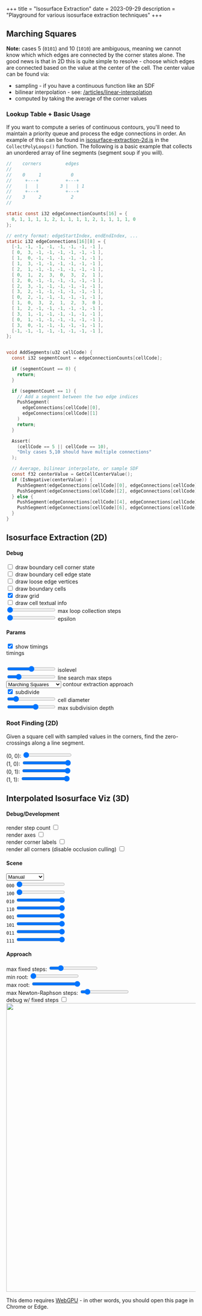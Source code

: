+++
title = "Isosurface Extraction"
date = 2023-09-29
description = "Playground for various isosurface extraction techniques"
+++


## Marching Squares

<section id="marching-squares-content">
 <section class="center-align">
    <canvas width="1024" height="1024"></canvas>
  </section>
  <script type="module" src="2d/marching-squares.js"></script>

**Note:** cases 5 (`0101`) and 10 (`1010`) are ambiguous, meaning we cannot know which which edges are connected by the corner states alone. The good news is that in 2D this is quite simple to resolve - choose which edges are connected based on the value at the center of the cell. The center value can be found via:
- sampling - if you have a continuous function like an SDF
- bilinear interpolation - see: [/articles/linear-interpolation](/articles/linear-interpolation/#bilinear-interpolation-2d)
- computed by taking the average of the corner values

### Lookup Table + Basic Usage

If you want to compute a series of continuous contours, you'll need to maintain a priority queue and process the edge connections in order. An example of this can be found in [isosurface-extraction-2d.js](./2d/isosurface-extraction-2d.js) in the `CollectPolyLoops()` function. The following is a basic example that collects an unordered array of line segments (segment soup if you will).

```c
//    corners         edges
//
//    0     1           0
//     +---+          +---+
//     |   |        3 |   | 1
//     +---+          +---+
//    3     2           2
//

static const i32 edgeConnectionCounts[16] = {
  0, 1, 1, 1, 1, 2, 1, 1, 1, 1, 2, 1, 1, 1, 1, 0
};

// entry format: edgeStartIndex, endEndIndex, ...
static i32 edgeConnections[16][8] = {
  [-1, -1, -1, -1, -1, -1, -1, -1 ],
  [ 0,  3, -1, -1, -1, -1, -1, -1 ],
  [ 1,  0, -1, -1, -1, -1, -1, -1 ],
  [ 1,  3, -1, -1, -1, -1, -1, -1 ],
  [ 2,  1, -1, -1, -1, -1, -1, -1 ],
  [ 0,  1,  2,  3,  0,  3,  2,  1 ],
  [ 2,  0, -1, -1, -1, -1, -1, -1 ],
  [ 2,  3, -1, -1, -1, -1, -1, -1 ],
  [ 3,  2, -1, -1, -1, -1, -1, -1 ],
  [ 0,  2, -1, -1, -1, -1, -1, -1 ],
  [ 1,  0,  3,  2,  1,  2,  3,  0 ],
  [ 1,  2, -1, -1, -1, -1, -1, -1 ],
  [ 3,  1, -1, -1, -1, -1, -1, -1 ],
  [ 0,  1, -1, -1, -1, -1, -1, -1 ],
  [ 3,  0, -1, -1, -1, -1, -1, -1 ],
  [-1, -1, -1, -1, -1, -1, -1, -1 ],
};


void AddSegments(u32 cellCode) {
  const i32 segmentCount = edgeConnectionCounts[cellCode];

  if (segmentCount == 0) {
    return;
  }

  if (segmentCount == 1) {
    // Add a segment between the two edge indices
    PushSegment(
      edgeConnections[cellCode][0],
      edgeConnections[cellCode][1]
    )
    return;
  }

  Assert(
    (cellCode == 5 || cellCode == 10),
    "Only cases 5,10 should have multiple connections"
  );

  // Average, bilinear interpolate, or sample SDF
  const f32 centerValue = GetCellCenterValue();
  if (IsNegative(centerValue)) {
    PushSegment(edgeConnections[cellCode][0], edgeConnections[cellCode][1]);
    PushSegment(edgeConnections[cellCode][2], edgeConnections[cellCode][3]);
  } else {
    PushSegment(edgeConnections[cellCode][4], edgeConnections[cellCode][5]);
    PushSegment(edgeConnections[cellCode][6], edgeConnections[cellCode][7]);
  }
}
```

</section>

## Isosurface Extraction (2D)

<section id="isosurface-extraction-2d-content">
  <section class="controls">
    <h4>Debug</h4>
    <div class="indent">
      <div class="debugDrawNodeCornerState-control control">
        <input type="checkbox" value="1" /> draw boundary cell corner state
      </div>
      <div class="debugDrawNodeEdgeState-control control">
        <input type="checkbox" value="1" /> draw boundary cell edge state
      </div>
      <div class="debugDrawLooseEdgeVertices-control control">
        <input type="checkbox" value="1" /> draw loose edge vertices
      </div>
      <div class="debugDrawBoundaryCells-control control">
        <input type="checkbox" value="1" /> draw boundary cells
      </div>
      <div class="debugDrawGrid-control control">
        <input type="checkbox" value="1" checked /> draw grid
      </div>
      <div class="debugDrawCellTextualInfo-control control">
        <input type="checkbox" value="1" /> draw cell textual info
      </div>
      <div class="debugLoopCollectionMaxSteps-control control">
        <input type="range" min="-1" max="500" value="-1"> max loop collection steps
        <output></output>
      </div>
      <div class="epsilon-control control">
        <input type="range" min="0.001" max="10" value="0.01" step="0.001"> epsilon
        <output></output>
      </div>
    </div>
    <h4>Params</h4>
    <div class="indent">
      <div class="debugPerformance-control control">
        <input type="checkbox" value="1" checked> show timings
        <div class="performance-output shownBy-debugPerformance">
          timings
          <code><pre></pre></code>
        </div>
      </div>
      <div class="isolevel-control control">
        <input type="range" min="-500" max="500" value="0.0" step="0.1"> isolevel
        <output></output>
      </div>
      <div class="lineSearchMaxSteps-control control">
        <input type="range" min="0" max="100" value="20"> line search max steps
        <output></output>
      </div>
      <div class="contourExtractionApproach-control control">
        <select>
            <option value="marching-squares">Marching Squares</option>
            <option value="dual-contouring">🚧 Dual Contouring 🚧</option>
            <option value="surface-nets">🚧 Surface Nets 🚧</option>
        </select>
        contour extraction approach
      </div>
      <div class="performSubdivision-control control">
        <input type="checkbox" value="1" checked >
        subdivide
      </div>
      <div class="cellDiameter-control control hiddenBy-performSubdivision">
        <input type="range" min="2" max="9" value="3"> cell diameter
        <output></output>
      </div>
      <div class="maxSubdivisionDepth-control control shownBy-performSubdivision">
        <input type="range" min="2" max="12" value="8"> max subdivision depth
        <output></output>
      </div>
    </div>
  </section>
  <section class="center-align">
    <canvas width="1024" height="1024"></canvas>
  </section>
  <script type="module" src="2d/isosurface-extraction-2d.js"></script>
</section>

### Root Finding (2D)

Given a square cell with sampled values in the corners, find the zero-crossings along a line segment.

<section id="root-finding-2d-content">
  <section class="controls">
    <div class="c00-control control">
      (0, 0): <input type="range" min="-3.0" max="3.0" value="-3.0" step="0.01">
      <output></output>
    </div>
    <div class="c10-control control">
      (1, 0): <input type="range" min="-3.0" max="3.0" value="3.0" step="0.01">
      <output></output>
    </div>
    <div class="c01-control control">
      (0, 1): <input type="range" min="-3.0" max="3.0" value="3.0" step="0.01">
      <output></output>
    </div>
    <div class="c11-control control">
      (1, 1): <input type="range" min="-3.0" max="3.0" value="3.0" step="0.01">
      <output></output>
    </div>
  </section>
  <section class="center-align">
    <canvas width="1024" height="1024"></canvas>
  </section>
  <script type="module" src="2d/root-finding-2d.js"></script>
</section>


## Interpolated Isosurface Viz (3D)

<section id="interpolated-isosurface-viz-3d-content" class="has-webgpu">
  <section class="controls webgpu-required">
    <h4>Debug/Development</h4>
    <div class="indent">
      <div class="debugRenderStepCount-control control">
        render step count <input type="checkbox" value="1" />
      </div>
      <div class="debugRenderAxes-control control">
        render axes <input type="checkbox" value="1" />
      </div>
      <div class="debugShowCornerLabels-control control">
        render corner labels <input type="checkbox" value="1" />
      </div>
      <div class="debugRenderAllCorners-control control">
        render all corners (disable occlusion culling) <input type="checkbox" value="1" />
      </div>
    </div>
    <h4>Scene</h4>
    <div class="indent">
      <div class="scene-control control">
        <select>
          <option value="time-varying" selected>Time Varying</option>
          <option value="manual" selected>Manual</option>
        </select>
      </div>
      <div class="shownBy-scene indent" showValue="manual">
        <div class="c000-control control">
          <code>000</code> <input type="range" min="-2.0" max="2.0" value="-2" step="0.01">
          <output></output>
        </div>
        <div class="c100-control control">
          <code>100</code> <input type="range" min="-2.0" max="2.0" value="-2" step="0.01">
          <output></output>
        </div>
        <div class="c010-control control">
          <code>010</code> <input type="range" min="-2.0" max="2.0" value="2" step="0.01">
          <output></output>
        </div>
        <div class="c110-control control">
          <code>110</code> <input type="range" min="-2.0" max="2.0" value="2" step="0.01">
          <output></output>
        </div>
        <div class="c001-control control">
          <code>001</code> <input type="range" min="-2.0" max="2.0" value="2" step="0.01">
          <output></output>
        </div>
        <div class="c101-control control">
          <code>101</code> <input type="range" min="-2.0" max="2.0" value="2" step="0.01">
          <output></output>
        </div>
        <div class="c011-control control">
          <code>011</code> <input type="range" min="-2.0" max="2.0" value="2" step="0.01">
          <output></output>
        </div>
        <div class="c111-control control">
          <code>111</code> <input type="range" min="-2.0" max="2.0" value="2" step="0.01">
          <output></output>
        </div>
      </div>
    </div>
    <h4>Approach</h4>
    <div class="indent">
      <div class="approach-control control">
        <select style="display:none">
          <option value="fixed-step-ray-march" selected>Fixed Step Raymarch</option>
          <!-- <option value="segment-marching">🚧 Segment Marching 🚧</option> -->
          <option value="ray-tracing-signed-distance-grids">🚧 Ray Tracing Signed Distance Grids 🚧</option>
        </select>
        <div class="shownBy-approach indent" showValue="fixed-step-ray-march">
          <div class="maxFixedSteps-control control">
            max fixed steps: <input type="range" min="1.0" max="1000.0" value="200.0" step="1.0">
            <output></output>
          </div>
        </div>
        <div class="shownBy-approach indent" showValue="ray-tracing-signed-distance-grids">
          <div class="minRoot-control control">
            min root: <input type="range" min="0" max="3" value="0" step="1">
            <output></output>
          </div>
          <div class="maxRoot-control control">
            max root: <input type="range" min="0" max="3" value="3" step="1">
            <output></output>
          </div>
          <div class="maxNewtonRaphsonSteps-control control">
            max Newton-Raphson steps: <input type="range" min="0" max="100" value="10" step="1">
            <output></output>
          </div>
          <div class="fixedStepToggle-control control">
            debug w/ fixed steps <input type="checkbox" value="1" />
          </div>
        </div>
      </div>
    </div>
  </section>
  <section class="center-align webgpu-required">
    <canvas width="1024" height="1024"></canvas>
  </section>
  <script type="module" src="interpolated-isosurface-viz-3d/interpolated-isosurface-viz-3d.js"></script>
  <section class="center-align webgpu-missing error-border">
    <img src="/img/webgpu-responsive.svg" width="768" height="768" />
    <p class="error">
      This demo requires <a href="https://en.wikipedia.org/wiki/WebGPU">WebGPU</a> - in other words, you should open this page in Chrome or Edge.
    <p>
  </section>
</section>